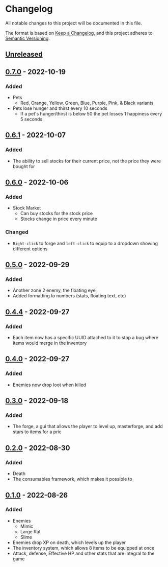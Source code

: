 # Changelog
All notable changes to this project will be documented in this file.

The format is based on [Keep a Changelog](https://keepachangelog.com/en/1.0.0/),
and this project adheres to [Semantic Versioning](https://semver.org/spec/v2.0.0.html).

## [Unreleased]

## [0.7.0] - 2022-10-19
### Added
- Pets
   - Red, Orange, Yellow, Green, Blue, Purple, Pink, & Black variants
- Pets lose hunger and thirst every 10 seconds
   - If a pet's hunger/thirst is below 50 the pet losses 1 happiness every 5 seconds

## [0.6.1] - 2022-10-07
### Added
- The ability to sell stocks for their current price, not the price they were bought for

## [0.6.0] - 2022-10-06
### Added
- Stock Market
  - Can buy stocks for the stock price
  - Stocks change in price every minute

### Changed
- `Right-click` to forge and `left-click` to equip to a dropdown showing different options

## [0.5.0] - 2022-09-29
### Added
- Another zone 2 enemy, the floating eye
- Added formatting to numbers (stats, floating text, etc)

## [0.4.4] - 2022-09-27
### Added
- Each item now has a specific UUID attached to it to stop a bug where items would merge in the inventory

## [0.4.0] - 2022-09-27
### Added
- Enemies now drop loot when killed

## [0.3.0] - 2022-09-18
### Added
- The forge, a gui that allows the player to level up, masterforge, and add stars to items for a pric

## [0.2.0] - 2022-08-30
### Added
- Death
- The consumables framework, which makes it possible to 

## [0.1.0] - 2022-08-26
### Added
- Enemies
    - Mimic
    - Large Rat
    - Slime
- Enemies drop XP on death, which levels up the player
- The inventory system, which allows 8 items to be equipped at once
- Attack, defense, Effective HP and other stats that are integral to the game

[Unreleased]: https://github.com/Robbit2/Electron-RPG
[0.7.0]: https://github.com/Robbit2/Electron-RPG/releases/tag/v0.7.0-alpha
[0.6.1]: https://github.com/Robbit2/Electron-RPG/releases/tag/v0.6.1-alpha
[0.6.0]: https://github.com/Robbit2/Electron-RPG/releases/tag/v0.6.0-alpha
[0.5.0]: https://github.com/Robbit2/Electron-RPG/releases/tag/v0.5.0-alpha
[0.4.4]: https://github.com/Robbit2/Electron-RPG/releases/tag/v0.4.4-alpha
[0.4.0]: https://github.com/Robbit2/Electron-RPG
[0.3.0]: https://github.com/Robbit2/Electron-RPG
[0.2.0]: https://github.com/Robbit2/Electron-RPG
[0.1.0]: https://github.com/Robbit2/Electron-RPG
